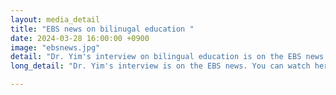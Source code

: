 ```yaml
---
layout: media_detail
title: "EBS news on bilinugal education "
date: 2024-03-28 16:00:00 +0900
image: "ebsnews.jpg"
detail: "Dr. Yim's interview on bilingual education is on the EBS news." 
long_detail: "Dr. Yim's interview is on the EBS news. You can watch her interview on Youtube. [online] Available https://youtu.be/2_wAFr4ELE8?si=WP65-7MNrfzEO4yd"

---
```


